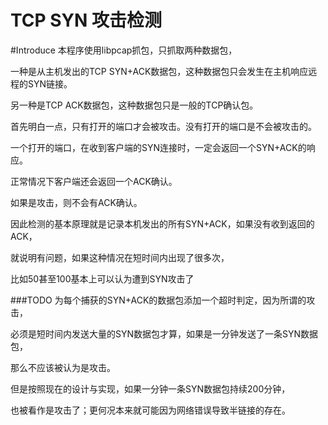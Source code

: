 TCP SYN 攻击检测
===============

#Introduce
本程序使用libpcap抓包，只抓取两种数据包，

一种是从主机发出的TCP SYN+ACK数据包，这种数据包只会发生在主机响应远程的SYN链接。

另一种是TCP ACK数据包，这种数据包只是一般的TCP确认包。

首先明白一点，只有打开的端口才会被攻击。没有打开的端口是不会被攻击的。

一个打开的端口，在收到客户端的SYN连接时，一定会返回一个SYN+ACK的响应。

正常情况下客户端还会返回一个ACK确认。

如果是攻击，则不会有ACK确认。

因此检测的基本原理就是记录本机发出的所有SYN+ACK，如果没有收到返回的ACK，

就说明有问题，如果这种情况在短时间内出现了很多次，

比如50甚至100基本上可以认为遭到SYN攻击了


###TODO
为每个捕获的SYN+ACK的数据包添加一个超时判定，因为所谓的攻击，

必须是短时间内发送大量的SYN数据包才算，如果是一分钟发送了一条SYN数据包，

那么不应该被认为是攻击。

但是按照现在的设计与实现，如果一分钟一条SYN数据包持续200分钟，

也被看作是攻击了；更何况本来就可能因为网络错误导致半链接的存在。
